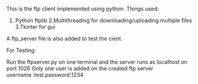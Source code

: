 This is the ftp client implemented using python.
Things used:
  1. Python ftplib 
  2.Multithreading for downloading/uploading multiple files 
  3.Tkinter for gui
  
A ftp_server file is also added to test the cient.

For Testing:

Run the ftpserver.py on one terminal and the server runs as localhost on port 1026
Only one user is added on the created ftp server  
username :test password:1234
